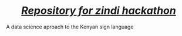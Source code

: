 <center>
<h1><u><b><i>Repository for zindi hackathon</i></b></u></h1>
</center

A data science aproach to the Kenyan sign language
